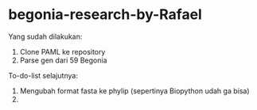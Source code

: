 # begonia-research-by-Rafael
Yang sudah dilakukan:
1. Clone PAML ke repository
2. Parse gen dari 59 Begonia

To-do-list selajutnya:
1. Mengubah format fasta ke phylip (sepertinya Biopython udah ga bisa)
2. 
